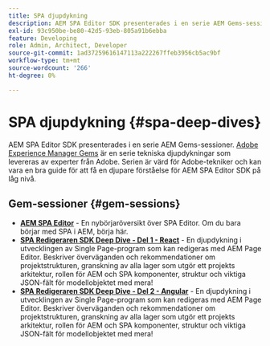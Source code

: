 ```yaml
---
title: SPA djupdykning
description: AEM SPA Editor SDK presenterades i en serie AEM Gems-sessioner. Den här serien är värd för Adobe-tekniker och kan vara en bra guide för att få en djupare förståelse för AEM redigerare i SDK på låg nivå, värd för Adobe-tekniker.
exl-id: 93c950be-be80-42d5-93eb-805a91b6ebba
feature: Developing
role: Admin, Architect, Developer
source-git-commit: 1ad37259616147113a222267ffeb3956cb5ac9bf
workflow-type: tm+mt
source-wordcount: '266'
ht-degree: 0%

---
```


# SPA djupdykning {#spa-deep-dives}

AEM SPA Editor SDK presenterades i en serie AEM Gems-sessioner. [Adobe Experience Manager Gems](https://helpx.adobe.com/experience-manager/kt/eseminars/gems/aem-index.html) är en serie tekniska djupdykningar som levereras av experter från Adobe. Serien är värd för Adobe-tekniker och kan vara en bra guide för att få en djupare förståelse för AEM SPA Editor SDK på låg nivå.

## Gem-sessioner {#gem-sessions}

* **[AEM SPA Editor](https://experienceleague.adobe.com/en/docs/events/experience-manager-gems-recordings/gems2018/aem-spa-editor)** - En nybörjaröversikt över SPA Editor. Om du bara börjar med SPA i AEM, börja här.
* **[SPA Redigeraren SDK Deep Dive - Del 1 - React](https://experienceleague.adobe.com/en/docs/events/experience-manager-gems-recordings/gems2018/spa-editor-sdk-deep-dive-react)** - En djupdykning i utvecklingen av Single Page-program som kan redigeras med AEM Page Editor. Beskriver överväganden och rekommendationer om projektstrukturen, granskning av alla lager som utgör ett projekts arkitektur, rollen för AEM och SPA komponenter, struktur och viktiga JSON-fält för modellobjektet med mera!
* **[SPA Redigeraren SDK Deep Dive - Del 2 - Angular](https://experienceleague.adobe.com/en/docs/events/experience-manager-gems-recordings/gems2018/spa-editor-sdk-deep-dive-angular)** - En djupdykning i utvecklingen av Single Page-program som kan redigeras med AEM Page Editor. Beskriver överväganden och rekommendationer om projektstrukturen, granskning av alla lager som utgör ett projekts arkitektur, rollen för AEM och SPA komponenter, struktur och viktiga JSON-fält för modellobjektet med mera!

